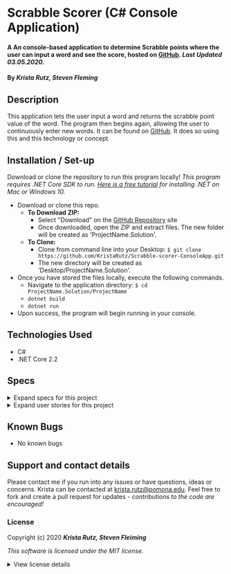 # Scrabble Scorer (C# Console Application)

#### A An console-based application to determine Scrabble points where the user can input a word and see the score, hosted on [GitHub](https://github.com/KristaRutz/Scrabble-scorer-ConsoleApp). _Last Updated 03.05.2020._

#### By _**Krista Rutz, Steven Fleming**_

## Description

This application lets the user input a word and returns the scrabble point value of the word. The program then begins again, allowing the user to continuously enter new words.
It can be found on [GitHub](https://github.com/KristaRutz/Scrabble-scorer-ConsoleApp). It does so using this and this technology or concept.

## Installation / Set-up

Download or clone the repository to run this program locally! _This program requires .NET Core SDK to run. [Here is a free tutorial](https://www.learnhowtoprogram.com/c-and-net/getting-started-with-c/installing-c-and-net) for installing .NET on Mac or Windows 10._

- Download or clone this repo.
  - **To Download ZIP:**
    - Select "Download" on the [GitHub Repository](https://github.com/KristaRutz/Scrabble-scorer-ConsoleApp) site
    - Once downloaded, open the ZIP and extract files. The new folder will be created as 'ProjectName.Solution'.
  - **To Clone:**
    - Clone from command line into your Desktop: `$ git clone https://github.com/KristaRutz/Scrabble-scorer-ConsoleApp.git`
    - The new directory will be created as 'Desktop/ProjectName.Solution'.
- Once you have stored the files locally, execute the following commands.
  - Navigate to the application directory: `$ cd ProjectName.Solution/ProjectName`
  - `dotnet build`
  - `dotnet run`
- Upon success, the program will begin running in your console.

## Technologies Used

- C#
- .NET Core 2.2

## Specs

<details>
  <summary>Expand specs for this project</summary>

| Spec                                                                          | Example Input | Expected Output |
| :---------------------------------------------------------------------------- | :------------ | :-------------- |
| user types in a word, program returns number                                  |               |                 |
| program returns 1 for certain letters                                         | "a"           | 1               |
| program correctly counts letters in a word                                    | "rat"         | 3               |
| program correctly gives a "bonus" score for certain letters                   | "q"           | 10              |
| program correctly adds up all letters with differing values and returns total | "dog"         | 5               |

<!-- |                                                                          | exception handling: user enters one letter word | "b"             | "nope" |
| exception handling: user enters non-letter characters                         | "b! a!"                                         | "nope"          | -->

</details>
<details>
  <summary>Expand user stories for this project</summary>

| As a _User-Type_,    | I want...                                    | so that...                                           |
| :------------------- | :------------------------------------------- | :--------------------------------------------------- |
| As a Scrabble Player | I want an app that can add up my tile scores | so that I can calculate potential scores more easily |

</details>

## Known Bugs

- No known bugs

## Support and contact details

Please contact me if you run into any issues or have questions, ideas or concerns. Krista can be contacted at <krista.rutz@pomona.edu>. Feel free to fork and create a pull request for updates - _contributions to the code are encouraged!_

### License

Copyright (c) 2020 **_Krista Rutz, Steven Fleiming_**

_This software is licensed under the MIT license._

<details>
  <summary>View license details</summary>

Permission is hereby granted, free of charge, to any person obtaining a copy of this software and associated documentation files (the "Software"), to deal in the Software without restriction, including without limitation the rights to use, copy, modify, merge, publish, distribute, sublicense, and/or sell copies of the Software, and to permit persons to whom the Software is furnished to do so, subject to the following conditions:

The above copyright notice and this permission notice shall be included in all copies or substantial portions of the Software.

THE SOFTWARE IS PROVIDED "AS IS", WITHOUT WARRANTY OF ANY KIND, EXPRESS OR IMPLIED, INCLUDING BUT NOT LIMITED TO THE WARRANTIES OF MERCHANTABILITY, FITNESS FOR A PARTICULAR PURPOSE AND NONINFRINGEMENT. IN NO EVENT SHALL THE AUTHORS OR COPYRIGHT HOLDERS BE LIABLE FOR ANY CLAIM, DAMAGES OR OTHER LIABILITY, WHETHER IN AN ACTION OF CONTRACT, TORT OR OTHERWISE, ARISING FROM, OUT OF OR IN CONNECTION WITH THE SOFTWARE OR THE USE OR OTHER DEALINGS IN THE SOFTWARE.

</details>
